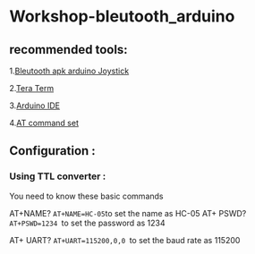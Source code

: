 # Workshop-bleutooth_arduino

## recommended tools:

1.[Bleutooth apk arduino Joystick ](https://drive.google.com/file/d/1FzRqLDcNgKShb8lVcFqtTbWfs3_-0yDL/view?usp=sharing)

2.[Tera Term ](https://osdn.net/frs/redir.php?m=acc&f=ttssh2%2F69976%2Fteraterm-4.100.exe)

3.[Arduino IDE ](https://downloads.arduino.cc/arduino-1.8.8-windows.zip) 

4.[AT command set ](https://cdn.instructables.com/ORIG/FHJ/PL61/IRXT0HXV/FHJPL61IRXT0HXV.pdf) 

## Configuration : 
### Using TTL converter  :
You need to know these basic commands 

AT+NAME? 
`AT+NAME=HC-05`to set the name as HC-05
AT+ PSWD? 
`AT+PSWD=1234 `to set the password as 1234

AT+ UART? 
`AT+UART=115200,0,0 `to set the baud rate as 115200

